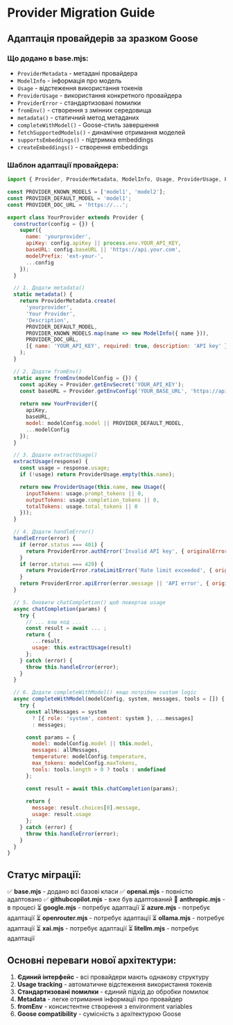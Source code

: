 # Provider Migration Guide

## Адаптація провайдерів за зразком Goose

### Що додано в base.mjs:
- `ProviderMetadata` - метадані провайдера
- `ModelInfo` - інформація про модель
- `Usage` - відстеження використання токенів
- `ProviderUsage` - використання конкретного провайдера
- `ProviderError` - стандартизовані помилки
- `fromEnv()` - створення з змінних середовища
- `metadata()` - статичний метод метаданих
- `completeWithModel()` - Goose-стиль завершення
- `fetchSupportedModels()` - динамічне отримання моделей
- `supportsEmbeddings()` - підтримка embeddings
- `createEmbeddings()` - створення embeddings

### Шаблон адаптації провайдера:

```javascript
import { Provider, ProviderMetadata, ModelInfo, Usage, ProviderUsage, ProviderError } from './base.mjs';

const PROVIDER_KNOWN_MODELS = ['model1', 'model2'];
const PROVIDER_DEFAULT_MODEL = 'model1';
const PROVIDER_DOC_URL = 'https://...';

export class YourProvider extends Provider {
  constructor(config = {}) {
    super({
      name: 'yourprovider',
      apiKey: config.apiKey || process.env.YOUR_API_KEY,
      baseURL: config.baseURL || 'https://api.your.com',
      modelPrefix: 'ext-your-',
      ...config
    });
  }

  // 1. Додати metadata()
  static metadata() {
    return ProviderMetadata.create(
      'yourprovider',
      'Your Provider',
      'Description',
      PROVIDER_DEFAULT_MODEL,
      PROVIDER_KNOWN_MODELS.map(name => new ModelInfo({ name })),
      PROVIDER_DOC_URL,
      [{ name: 'YOUR_API_KEY', required: true, description: 'API key' }]
    );
  }

  // 2. Додати fromEnv()
  static async fromEnv(modelConfig = {}) {
    const apiKey = Provider.getEnvSecret('YOUR_API_KEY');
    const baseURL = Provider.getEnvConfig('YOUR_BASE_URL', 'https://api.your.com');
    
    return new YourProvider({
      apiKey,
      baseURL,
      model: modelConfig.model || PROVIDER_DEFAULT_MODEL,
      ...modelConfig
    });
  }

  // 3. Додати extractUsage()
  extractUsage(response) {
    const usage = response.usage;
    if (!usage) return ProviderUsage.empty(this.name);

    return new ProviderUsage(this.name, new Usage({
      inputTokens: usage.prompt_tokens || 0,
      outputTokens: usage.completion_tokens || 0,
      totalTokens: usage.total_tokens || 0
    }));
  }

  // 4. Додати handleError()
  handleError(error) {
    if (error.status === 401) {
      return ProviderError.authError('Invalid API key', { originalError: error });
    }
    if (error.status === 429) {
      return ProviderError.rateLimitError('Rate limit exceeded', { originalError: error });
    }
    return ProviderError.apiError(error.message || 'API error', { originalError: error });
  }

  // 5. Оновити chatCompletion() щоб повертав usage
  async chatCompletion(params) {
    try {
      // ... ваш код ...
      const result = await ... ;
      return {
        ...result,
        usage: this.extractUsage(result)
      };
    } catch (error) {
      throw this.handleError(error);
    }
  }

  // 6. Додати completeWithModel() якщо потрібен custom logic
  async completeWithModel(modelConfig, system, messages, tools = []) {
    try {
      const allMessages = system 
        ? [{ role: 'system', content: system }, ...messages] 
        : messages;

      const params = {
        model: modelConfig.model || this.model,
        messages: allMessages,
        temperature: modelConfig.temperature,
        max_tokens: modelConfig.maxTokens,
        tools: tools.length > 0 ? tools : undefined
      };

      const result = await this.chatCompletion(params);
      
      return {
        message: result.choices[0].message,
        usage: result.usage
      };
    } catch (error) {
      throw this.handleError(error);
    }
  }
}
```

## Статус міграції:

✅ **base.mjs** - додано всі базові класи
✅ **openai.mjs** - повністю адаптовано
✅ **githubcopilot.mjs** - вже був адаптований
🔄 **anthropic.mjs** - в процесі
⏳ **google.mjs** - потребує адаптації
⏳ **azure.mjs** - потребує адаптації
⏳ **openrouter.mjs** - потребує адаптації
⏳ **ollama.mjs** - потребує адаптації
⏳ **xai.mjs** - потребує адаптації
⏳ **litellm.mjs** - потребує адаптації

## Основні переваги нової архітектури:

1. **Єдиний інтерфейс** - всі провайдери мають однакову структуру
2. **Usage tracking** - автоматичне відстеження використання токенів
3. **Стандартизовані помилки** - єдиний підхід до обробки помилок
4. **Metadata** - легке отримання інформації про провайдер
5. **fromEnv** - консистентне створення з environment variables
6. **Goose compatibility** - сумісність з архітектурою Goose
